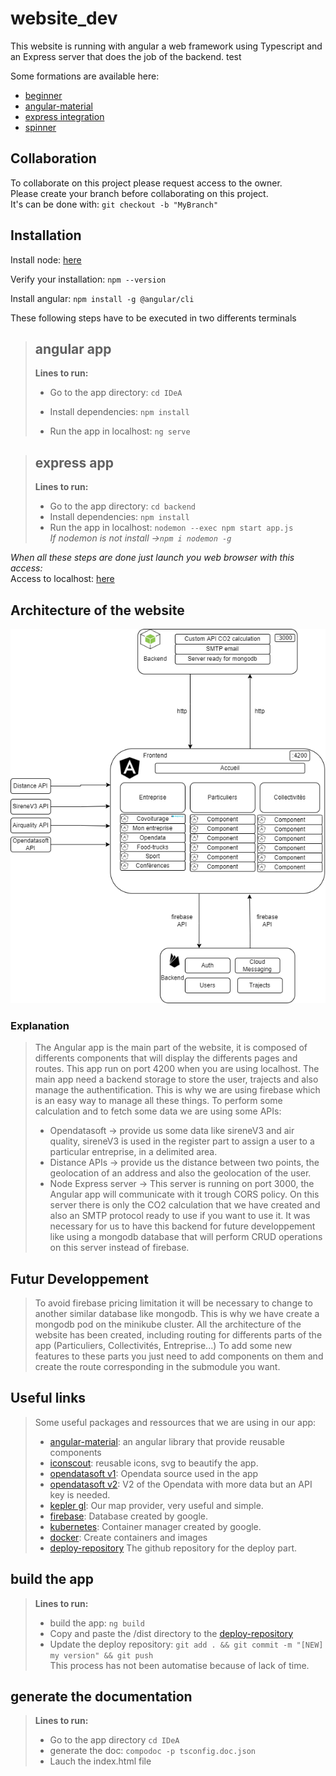 # website_dev

This website is running with angular a web framework using Typescript and an Express server that does the job of the backend. test

Some formations are available here: </br>
- [beginner](https://www.youtube.com/watch?v=AAu8bjj6-UI)
- [angular-material](https://www.youtube.com/watch?v=jUfEn032IL8)
- [express integration](https://www.youtube.com/watch?v=dT1ID4q57fs&t=468s)
- [spinner](https://hackafro.github.io/angular-epic-spinners/)

## Collaboration
To collaborate on this project please request access to the owner.</br>
Please create your branch before collaborating on this project.</br>
It's can be done with: `git checkout -b "MyBranch"`</br>

## Installation

Install node: [here](https://nodejs.org/en/download/)

Verify your installation:
`npm --version`

Install angular: `npm install -g @angular/cli` </br>

These following steps have to be executed in two differents terminals </br>

> ## angular app
> 
> **Lines to run:** </br>
>- Go to the app directory: `cd IDeA` </br>
>
> - Install dependencies: `npm install` </br>
>
> - Run the app in localhost: `ng serve`</br>

>## express app 
>
> **Lines to run:** </br>
> - Go to the app directory: `cd backend` </br>
> - Install dependencies: `npm install` </br>
> - Run the app in localhost: `nodemon --exec npm start app.js`</br>
> *If nodemon is not install ->`npm i nodemon -g`* </br>

*When all these steps are done just launch you web browser with this access:* </br>
Access to localhost: [here](http://localhost:4200/)

## Architecture of the website
![](IDeA/src/assets/website_archi.drawio.png)

### Explanation 

>The Angular app is the main part of the website, it is composed of differents components that will display the differents pages and routes. This app run on port 4200 when you are using localhost.
>The main app need a backend storage to store the user, trajects and also manage the authentification. This is why we are using firebase which is an easy way to manage all these things. 
>To perform some calculation and to fetch some data we are using some APIs:
>- Opendatasoft -> provide us some data like sireneV3 and air quality, sireneV3 is used in the register part to assign a user to a particular entreprise, in a delimited area.
>- Distance APIs -> provide us the distance between two points, the geolocation of an address and also the geolocation of the user. 
>- Node Express server -> This server is running on port 3000, the Angular app will communicate with it trough CORS policy. On this server there is only the CO2 calculation that we have created and also an SMTP protocol ready to use if you want to use it. It was necessary for us to have this backend for future developpement like using a mongodb database that will perform CRUD operations on this server instead of firebase.

## Futur Developpement
>To avoid firebase pricing limitation it will be necessary to change to another similar database like mongodb. This is why we have create a mongodb pod on the minikube cluster.
>All the architecture of the website has been created, including routing for differents parts of the app (Particuliers, Collectivités, Entreprise...) 
>To add some new features to these parts you just need to add components on them and create the route corresponding in the submodule you want.

## Useful links
>Some useful packages and ressources that we are using in our app:
> - [angular-material](https://material.angular.io/): an angular library that provide reusable components
> - [iconscout](https://iconscout.com/): reusable icons, svg to beautify the app.
> - [opendatasoft v1](https://public.opendatasoft.com/explore/?sort=modified): Opendata source used in the app
> - [opendatasoft v2](https://data.opendatasoft.com/api/v2/console): V2 of the Opendata with more data but an API key is needed.
> - [kepler gl](https://kepler.gl/): Our map provider, very useful and simple.
> - [firebase](https://firebase.google.com/): Database created by google.
> - [kubernetes](https://kubernetes.io/): Container manager created by google.
> - [docker](https://www.docker.com/): Create containers and images
> - [deploy-repository](https://github.com/IDeAmiage/website-deploy) The github repository for the deploy part.

## build the app
>
> **Lines to run:** </br>
> - build the app: `ng build` </br>
> - Copy and paste the /dist directory to the [deploy-repository](https://github.com/IDeAmiage/website-deploy) </br>
> - Update the deploy repository: `git add . && git commit -m "[NEW] my version" && git push`</br>
> This process has not been automatise because of lack of time.

## generate the documentation
>
> **Lines to run:** </br>
> - Go to the app directory `cd IDeA` </br>
> - generate the doc: `compodoc -p tsconfig.doc.json` </br>
> - Lauch the index.html file </br>
